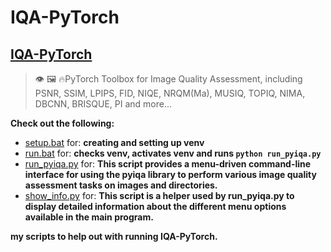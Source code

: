 # IQA-PyTorch

## [IQA-PyTorch](https://github.com/chaofengc/IQA-PyTorch)

> 👁️ 🖼️ 🔥PyTorch Toolbox for Image Quality Assessment, including PSNR, SSIM, LPIPS, FID, NIQE, NRQM(Ma), MUSIQ, TOPIQ, NIMA, DBCNN, BRISQUE, PI and more... 

**Check out the following:**

- [setup.bat](./setup.bat) for: **creating and setting up venv**
- [run.bat](./run.bat) for: **checks venv, activates venv and runs `python run_pyiqa.py`**
- [run_pyiqa.py](./run_pyiqa.py) for: **This script provides a menu-driven command-line interface for using the pyiqa library to perform various image quality assessment tasks on images and directories.**
- [show_info.py](./show_info.py) for: **This script is a helper used by run_pyiqa.py to display detailed information about the different menu options available in the main program.**

**my scripts to help out with running IQA-PyTorch.**
